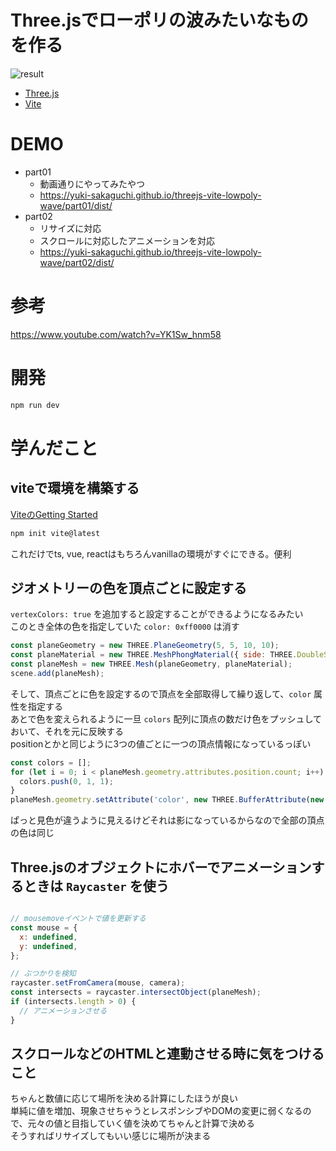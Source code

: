 # Three.jsでローポリの波みたいなものを作る

![result](https://user-images.githubusercontent.com/16290220/128708316-35353076-2a09-4051-b70f-7c3ddde2cd77.gif)

- [Three.js](https://threejs.org/)
- [Vite](https://vitejs.dev/)

# DEMO
- part01
  - 動画通りにやってみたやつ
  - https://yuki-sakaguchi.github.io/threejs-vite-lowpoly-wave/part01/dist/
- part02
  - リサイズに対応
  - スクロールに対応したアニメーションを対応
  - https://yuki-sakaguchi.github.io/threejs-vite-lowpoly-wave/part02/dist/

# 参考
https://www.youtube.com/watch?v=YK1Sw_hnm58


# 開発

```bash
npm run dev
```

# 学んだこと

## viteで環境を構築する

[ViteのGetting Started](https://vitejs.dev/guide/#scaffolding-your-first-vite-project)

```bash
npm init vite@latest
```

これだけでts, vue, reactはもちろんvanillaの環境がすぐにできる。便利


## ジオメトリーの色を頂点ごとに設定する

`vertexColors: true` を追加すると設定することができるようになるみたい  
このとき全体の色を指定していた `color: 0xff0000` は消す   

```js
const planeGeometry = new THREE.PlaneGeometry(5, 5, 10, 10);
const planeMaterial = new THREE.MeshPhongMaterial({ side: THREE.DoubleSide, flatShading: THREE.FlatShading, vertexColors: true });
const planeMesh = new THREE.Mesh(planeGeometry, planeMaterial);
scene.add(planeMesh);
```

そして、頂点ごとに色を設定するので頂点を全部取得して繰り返して、`color` 属性を指定する  
あとで色を変えられるように一旦 `colors` 配列に頂点の数だけ色をプッシュしておいて、それを元に反映する  
positionとかと同じように3つの値ごとに一つの頂点情報になっているっぽい

```js
const colors = [];
for (let i = 0; i < planeMesh.geometry.attributes.position.count; i++) {
  colors.push(0, 1, 1);
}
planeMesh.geometry.setAttribute('color', new THREE.BufferAttribute(new Float32Array(colors), 3));
```

ぱっと見色が違うように見えるけどそれは影になっているからなので全部の頂点の色は同じ


## Three.jsのオブジェクトにホバーでアニメーションするときは `Raycaster` を使う

```js

// mousemoveイベントで値を更新する
const mouse = {
  x: undefined,
  y: undefined,
};

// ぶつかりを検知
raycaster.setFromCamera(mouse, camera);
const intersects = raycaster.intersectObject(planeMesh);
if (intersects.length > 0) {
  // アニメーションさせる
}
```

## スクロールなどのHTMLと連動させる時に気をつけること

ちゃんと数値に応じて場所を決める計算にしたほうが良い  
単純に値を増加、現象させちゃうとレスポンシブやDOMの変更に弱くなるので、元々の値と目指していく値を決めてちゃんと計算で決める  
そうすればリサイズしてもいい感じに場所が決まる